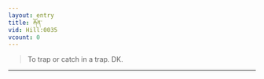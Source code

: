 ```yaml
---
layout: entry
title: རྐོན་
vid: Hill:0035
vcount: 0
---
```

> To trap or catch in a trap\. DK\.


---

